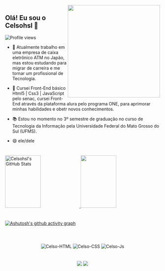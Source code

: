 <img align="right" height="300em" width="300em" src="https://user-images.githubusercontent.com/95981981/166399631-3efd4cee-654b-41bd-9a28-d8c08d735b2a.png"/>
    
##  Olá! Eu sou o Celsohsl 👋
<p align="left"> <img src="https://komarev.com/ghpvc/?username=Celsohsl&color=blue" alt="Profile views" /> </p>

- 🔭 Atualmente trabalho em uma empresa de caixa eletrônico ATM no Japão, mas estou estudando para migrar de carreira e me tornar um profissional de Tecnologia.

- 🌱 Cursei Front-End básico Html5 | Css3 | JavaScript pelo senac, cursei Front-End através da plataforma alura pelo programa ONE, para aprimorar minhas habilidades e obetr novos conhecimentos.

- 📚 Estou no momento no 3º semestre de graduação no curso de Tecnologia da Informação pela Universidade Federal do Mato Grosso do Sul (UFMS).

- 😄 ele/dele

#

<div>
  <a href="https://github.com/Celsohsl"/>
  <img height="170rem" width="48%"alt="Celsohsl's GitHub Stats" src="https://awesome-github-stats.azurewebsites.net/user-stats/Celsohsl?cardType=github&theme=ayu-mirage&Title=2048B4&Ring=2048B4&Text=20D19E" />   
  <img height="170rem"  width="48%"src="https://github-readme-stats.vercel.app/api/top-langs/?username=Celsohsl&layout=compact&langs_count=7&theme=gotham"/>
</div>
     
#

[![Ashutosh's github activity graph](https://activity-graph.herokuapp.com/graph?username=Celsohsl&theme=gotham)](https://github.com/ashutosh00710/github-readme-activity-graph)

#
    
<div align="center" style="display: inline_block"><br>
     <img align="center" alt="Celso-HTML" src="https://img.shields.io/badge/HTML5-E34F26?style=for-the-badge&logo=html5&logoColor=white">
     <img align="center" alt="Celso-CSS"  src="https://img.shields.io/badge/CSS3-1572B6?style=for-the-badge&logo=css3&logoColor=white">
     <img align="center" alt="Celso-Js" src="https://img.shields.io/badge/JavaScript-F7DF1E?style=for-the-badge&logo=javascript&logoColor=black">
</div>
     
#

<div align="center">     
  <a href = "mailto:celsohsl@gmail.com"><img src="https://img.shields.io/badge/Gmail-D14836?style=for-the-badge&logo=gmail&logoColor=white"></a>
  <a href="https://www.linkedin.com/in/celso-henrique-da-silva-lacerda-front-end/" target="_blank"><img src="https://img.shields.io/badge/-LinkedIn-%230077B5?style=for-the-badge&logo=linkedin&logoColor=white" target="_blank"></a> 
</div>    

 

    
